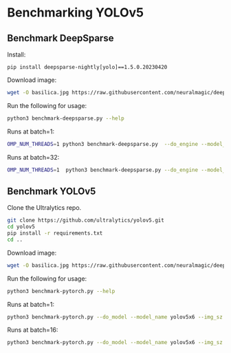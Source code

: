 # Benchmarking YOLOv5

## Benchmark DeepSparse

Install:
```
pip install deepsparse-nightly[yolo]==1.5.0.20230420
```

Download image:
```bash
wget -O basilica.jpg https://raw.githubusercontent.com/neuralmagic/deepsparse/main/src/deepsparse/yolo/sample_images/basilica.jpg
```

Run the following for usage:

```bash
python3 benchmark-deepsparse.py --help
```

Runs at batch=1:
```bash
OMP_NUM_THREADS=1 python3 benchmark-deepsparse.py  --do_engine --model_path zoo:cv/detection/yolov5-x6/pytorch/ultralytics/voc/pruned75_quant-none --img_sz 1280
```

Runs at batch=32:
```bash
OMP_NUM_THREADS=1  python3 benchmark-deepsparse.py --do_engine --model_path zoo:cv/detection/yolov5-x6/pytorch/ultralytics/voc/pruned75_quant-none --img_sz 1280 --batch_size 32 --iterations 5
```

## Benchmark YOLOv5

Clone the Ultralytics repo.

```bash
git clone https://github.com/ultralytics/yolov5.git
cd yolov5
pip install -r requirements.txt
cd ..
```

Download image:
```bash
wget -O basilica.jpg https://raw.githubusercontent.com/neuralmagic/deepsparse/main/src/deepsparse/yolo/sample_images/basilica.jpg
```

Run the following for usage:

```bash
python3 benchmark-pytorch.py --help
```

Runs at batch=1:
```bash
python3 benchmark-pytorch.py --do_model --model_name yolov5x6 --img_sz 1280
```

Runs at batch=16:
```bash
python3 benchmark-pytorch.py --do_model --model_name yolov5x6 --img_sz 1280 --batch_size 16 --iterations 5
```
